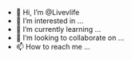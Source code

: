 - 👋 Hi, I’m @Livevlife
- 👀 I’m interested in ...
- 🌱 I’m currently learning ...
- 💞️ I’m looking to collaborate on ...
- 📫 How to reach me ...

<!---
Livevlife/Livevlife is a ✨ special ✨ repository because its `README.md` (this file) appears on your GitHub profile.
You can click the Preview link to take a look at your changes.
--->
